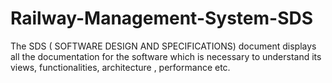 # Railway-Management-System-SDS
The SDS ( SOFTWARE DESIGN AND SPECIFICATIONS) document displays all the documentation for the software which is necessary to understand its views, functionalities, architecture , performance etc. 
